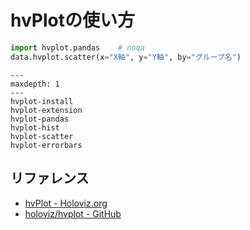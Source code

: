 # hvPlotの使い方

```python
import hvplot.pandas    # noqa
data.hvplot.scatter(x="X軸", y="Y軸", by="グループ名")
```

```{toctree}
---
maxdepth: 1
---
hvplot-install
hvplot-extension
hvplot-pandas
hvplot-hist
hvplot-scatter
hvplot-errorbars
```

## リファレンス

- [hvPlot - Holoviz.org](https://hvplot.holoviz.org/)
- [holoviz/hvplot - GitHub](https://github.com/holoviz/hvplot)

